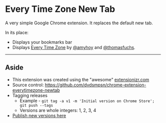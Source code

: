 # Every Time Zone New Tab

A very simple Google Chrome extension. It replaces the default new tab. 

In its place:

- Displays your bookmarks bar
- Displays [Every Time Zone](http://everytimezone.com/) by [@amyhoy](https://twitter.com/amyhoy) and [@thomasfuchs](https://twitter.com/thomasfuchs).

---

## Aside

- This extension was created using the "awesome" [extensionizr.com](http://extensionizr.com)
- Source control: https://github.com/dvdsmpsn/chrome-extension-everytimezone-newtab
- Tagging releases
  - Example - `git tag -a v1 -m 'Initial version on Chrome Store'; git push --tags`
  - Versions are whole integers: 1, 2, 3, 4
- [Publish new versions here](https://chrome.google.com/webstore/developer/dashboard)